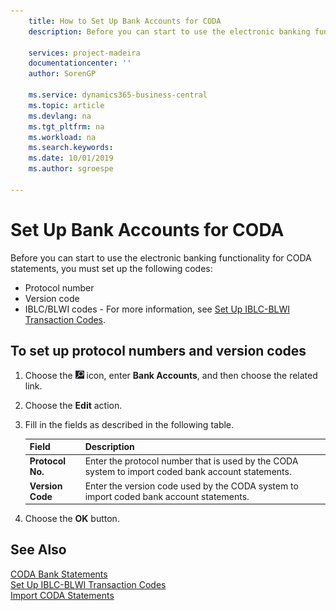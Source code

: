```yaml
---
    title: How to Set Up Bank Accounts for CODA
    description: Before you can start to use the electronic banking functionality for CODA statements, you must set up certain codes.

    services: project-madeira 
    documentationcenter: ''
    author: SorenGP

    ms.service: dynamics365-business-central
    ms.topic: article
    ms.devlang: na
    ms.tgt_pltfrm: na
    ms.workload: na
    ms.search.keywords:
    ms.date: 10/01/2019
    ms.author: sgroespe

---
```

# Set Up Bank Accounts for CODA
Before you can start to use the electronic banking functionality for CODA statements, you must set up the following codes:  

- Protocol number  
- Version code  
- IBLC/BLWI codes - For more information, see [Set Up IBLC-BLWI Transaction Codes](how-to-set-up-iblc-blwi-transaction-codes.md).  

## To set up protocol numbers and version codes  

1.  Choose the ![Search for Page or Report](../../media/ui-search/search_small.png "Search for Page or Report icon") icon, enter **Bank Accounts**, and then choose the related link.  
2.  Choose the **Edit** action.  
3.  Fill in the fields as described in the following table.  

    |Field|Description|  
    |---------------------------------|---------------------------------------|  
    |**Protocol No.**|Enter the protocol number that is used by the CODA system to import coded bank account statements.|  
    |**Version Code**|Enter the version code used by the CODA system to import coded bank account statements.|  

4.  Choose the **OK** button.  

## See Also  
 [CODA Bank Statements](coda-bank-statements.md)   
 [Set Up IBLC-BLWI Transaction Codes](how-to-set-up-iblc-blwi-transaction-codes.md)   
 [Import CODA Statements](how-to-import-coda-statements.md)
